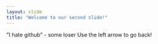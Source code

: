 ```yaml
---
layout: slide
title: "Welcome to our second slide!"
---
```

"I hate github" - some loser
Use the left arrow to go back!
